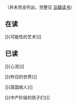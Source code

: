 （并未完全列出，完整见 [豆瓣读书](https://book.douban.com/people/Gnblink/)）



## 在读
[[《可能性的艺术》]]


## 已读
[[《心流》]]

[[《昨日的世界》]]

[[《英国病人》]]

[[《中产阶级的孩子们》]]